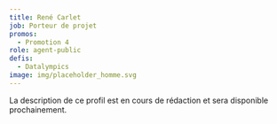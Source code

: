 ```yaml
---
title: René Carlet
job: Porteur de projet
promos:
  - Promotion 4
role: agent-public
defis:
  - Datalympics
image: img/placeholder_homme.svg
---
```

La description de ce profil est en cours de rédaction et sera disponible prochainement.
